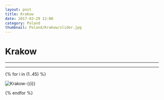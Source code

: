 ```yaml
---
layout: post
title: Krakow
date: 2017-03-29 12:00
category: Poland
thumbnail: Poland/Krakow/slider.jpg
---
```


# Krakow

---



---

{% for i in (1..45) %}

![Krakow-{{i}}](/assets/img/travel/Poland/Krakow/Krakow-{{i}}.jpg)

{% endfor %}
